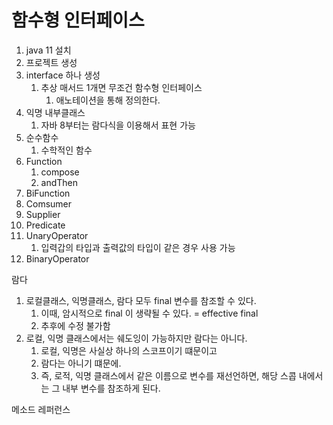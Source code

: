 # 함수형 인터페이스

1. java 11 설치&#x20;
2. 프로젝트 생성&#x20;
3. interface 하나 생성&#x20;
   1. 추상 매서드 1개면 무조건 함수형 인터페이스&#x20;
      1. 애노테이션을 통해 정의한다.&#x20;
4. 익명 내부클래스
   1. 자바 8부터는 람다식을 이용해서 표현 가능
5. 순수함수&#x20;
   1. 수학적인 함수&#x20;
6. Function
   1. compose&#x20;
   2. andThen&#x20;
7. BiFunction
8. Comsumer
9. Supplier
10. Predicate
11. UnaryOperator
    1. 입력갑의 타입과 출력값의 타입이 같은 경우 사용 가능&#x20;
12. BinaryOperator



람다&#x20;

1. 로컬클래스, 익명클래스, 람다 모두 final 변수를 참조할 수 있다.&#x20;
   1. 이때, 암시적으로 final 이 생략될 수 있다. = effective final&#x20;
   2. 추후에 수정 불가함&#x20;
2. 로컬, 익명 클래스에서는 쉐도잉이 가능하지만 람다는 아니다.&#x20;
   1. 로컬, 익명은 사실상 하나의 스코프이기 떄문이고&#x20;
   2. 람다는 아니기 떄문에.&#x20;
   3. 즉, 로적, 익명 클래스에서 같은 이름으로 변수를 재선언하면, 해당 스콥 내에서는 그 내부 변수를 참조하게 된다.&#x20;



메소드 레퍼런스&#x20;

